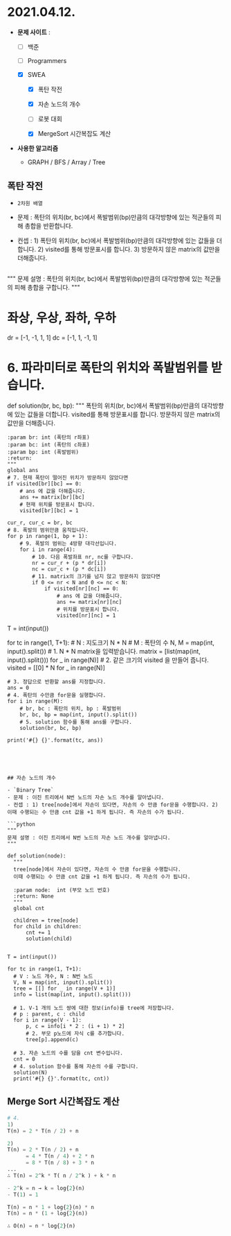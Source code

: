 # 2021.04.12.

- **문제 사이트** : 

  - [ ] 백준

  - [ ] Programmers

  - [x] SWEA

    - [x] 폭탄 작전
    - [x] 자손 노드의 개수
    - [ ] 로봇 대회
    - [x] MergeSort 시간복잡도 계산
    
    

- **사용한 알고리즘**

  - GRAPH / BFS / Array / Tree

  


## 폭탄 작전

- `2차원 배열`

- 문제 : 폭탄의 위치(br, bc)에서 폭발범위(bp)만큼의 대각방향에 있는 적군들의 피해 총합을 반환합니다.

- 컨셉 : 1) 폭탄의 위치(br, bc)에서 폭발범위(bp)만큼의 대각방향에 있는 값들을 더합니다. 2) visited를 통해 방문표시를 합니다. 3) 방문하지 않은 matrix의 값만을 더해줍니다.


  ```python
"""
문제 설명 : 폭탄의 위치(br, bc)에서 폭발범위(bp)만큼의 대각방향에 있는 적군들의 피해 총합을 구합니다.
"""


# 좌상, 우상, 좌하, 우하
dr = [-1, -1, 1, 1]
dc = [-1, 1, -1, 1]

# 6. 파라미터로 폭탄의 위치와 폭발범위를 받습니다.
def solution(br, bc, bp):
    """
    폭탄의 위치(br, bc)에서 폭발범위(bp)만큼의 대각방향에 있는 값들을 더합니다.
    visited를 통해 방문표시를 합니다.
    방문하지 않은 matrix의 값만을 더해줍니다.

    :param br: int (폭탄의 r좌표)
    :param bc: int (폭탄의 c좌표)
    :param bp: int (폭발범위)
    :return:
    """
    global ans
    # 7. 현재 폭탄이 떨어진 위치가 방문하지 않았다면
    if visited[br][bc] == 0:
        # ans 에 값을 더해줍니다.
        ans += matrix[br][bc]
        # 현재 위치를 방문표시 합니다.
        visited[br][bc] = 1

    cur_r, cur_c = br, bc
    # 8. 폭발의 범위만큼 움직입니다.
    for p in range(1, bp + 1):
        # 9. 폭발의 범위는 4방향 대각선입니다.
        for i in range(4):
            # 10. 다음 폭발좌표 nr, nc를 구합니다.
            nr = cur_r + (p * dr[i])
            nc = cur_c + (p * dc[i])
            # 11. matrix의 크기를 넘지 않고 방문하지 않았다면
            if 0 <= nr < N and 0 <= nc < N:
                if visited[nr][nc] == 0:
                    # ans 에 값을 더해줍니다.
                    ans += matrix[nr][nc]
                    # 위치를 방문표시 합니다.
                    visited[nr][nc] = 1


T = int(input())

for tc in range(1, T+1):
    # N : 지도크기 N * N
    # M : 폭탄의 수
    N, M = map(int, input().split())
    # 1. N * N matrix을 입력받습니다.
    matrix = [list(map(int, input().split())) for _ in range(N)]
    # 2. 같은 크기의 visited 을 만들어 줍니다.
    visited = [[0] * N for _ in range(N)]

    # 3. 정답으로 반환할 ans를 지정합니다.
    ans = 0
    # 4. 폭탄의 수만큼 for문을 실행합니다.
    for i in range(M):
        # br, bc : 폭탄의 위치, bp : 폭발범위
        br, bc, bp = map(int, input().split())
        # 5. solution 함수를 통해 ans를 구합니다.
        solution(br, bc, bp)

    print('#{} {}'.format(tc, ans))
  ```

  


## 자손 노드의 개수

- `Binary Tree`
- 문제 : 이진 트리에서 N번 노드의 자손 노드 개수를 알아냅니다.
- 컨셉 : 1) tree[node]에서 자손이 있다면, 자손의 수 만큼 for문을 수행합니다. 2) 이때 수행되는 수 만큼 cnt 값을 +1 하게 됩니다. 즉 자손의 수가 됩니다.

```python
"""
문제 설명 : 이진 트리에서 N번 노드의 자손 노드 개수를 알아냅니다.
"""

def solution(node):
    """
    tree[node]에서 자손이 있다면, 자손의 수 만큼 for문을 수행합니다.
    이때 수행되는 수 만큼 cnt 값을 +1 하게 됩니다. 즉 자손의 수가 됩니다.

    :param node:  int (부모 노드 번호)
    :return: None
    """
    global cnt

    children = tree[node]
    for child in children:
        cnt += 1
        solution(child)


T = int(input())

for tc in range(1, T+1):
    # V : 노드 개수, N : N번 노드
    V, N = map(int, input().split())
    tree = [[] for _ in range(V + 1)]
    info = list(map(int, input().split()))

    # 1. V-1 개의 노드 쌍에 대한 정보(info)를 tree에 저장합니다.
    # p : parent, c : child
    for i in range(V - 1):
        p, c = info[i * 2 : (i + 1) * 2]
        # 2. 부모 p노드에 자식 c를 추가합니다.
        tree[p].append(c)

    # 3. 자손 노드의 수를 담을 cnt 변수입니다.
    cnt = 0
    # 4. solution 함수를 통해 자손의 수를 구합니다.
    solution(N)
    print('#{} {}'.format(tc, cnt))
```

## Merge Sort 시간복잡도 계산

```python
# 4.
1) 
T(n) = 2 * T(n / 2) + n

2)
T(n) = 2 * T(n / 2) + n
      = 4 * T(n / 4) + 2 * n
      = 8 * T(n / 8) + 3 * n
...
∴ T(n) = 2^k * T( n / 2^k ) + k * n

- 2^k = n → k = log{2}(n)
- T(1) = 1

T(n) = n * 1 + log{2}(n) * n
T(n) = n * (1 + log{2}(n))

∴ O(n) = n * log{2}(n)
```

